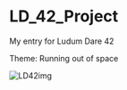 # LD_42_Project
My entry for Ludum Dare 42

Theme: Running out of space

![LD42img](https://user-images.githubusercontent.com/18560718/55683979-bfb2d480-594e-11e9-8a88-a2cc2481b9f8.PNG)
